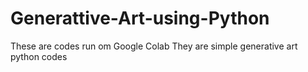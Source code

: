 # Generattive-Art-using-Python

These are codes run om Google Colab
They are simple generative art python codes
